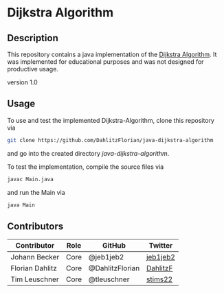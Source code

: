# Dijkstra Algorithm #
## Description ##
This repository contains a java implementation of the [Dijkstra Algorithm](https://de.wikipedia.org/wiki/Dijkstra-Algorithmus). It was implemented for educational purposes and was not designed for productive usage.

version 1.0

## Usage ##
To use and test the implemented Dijkstra-Algorithm, clone this repository via<br>
```bash
git clone https://github.com/DahlitzFlorian/java-dijkstra-algorithm
```
and go into the created directory *java-dijkstra-algorithm*.

To test the implementation, compile the source files via<br>
```bash
javac Main.java
```
and run the Main via<br>
```bash
java Main
```


## Contributors ##
| Contributor | Role | GitHub | Twitter |
| ----------- | ---- | ------ | ------- |
| Johann Becker | Core | @jeb1jeb2 | [jeb1jeb2](https://twitter.com/jeb1jeb2) |
| Florian Dahlitz | Core | @DahlitzFlorian | [DahlitzF](https://twitter.com/DahlitzF) |
| Tim Leuschner | Core | @tleuschner | [stims22](https://twitter.com/stims22) |
